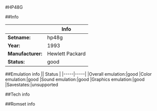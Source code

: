 #HP48G

##Info

||Info|
|-----|-----|
|**Setname:**|hp48g
|**Year:**|1993
|**Manufacturer:**|Hewlett Packard
|**Status:**|good

##Emulation info
|| Status |
|-----|-----|
|Overall emulation:|good
|Color emulation:|good
|Sound emulation:|good
|Graphics emulation:|good
|Savestates:|unsupported

##Tech info

##Romset info

<!--- START OF EDITED COMMENT DO NOT TOUCH TEXT ABOVE-->
